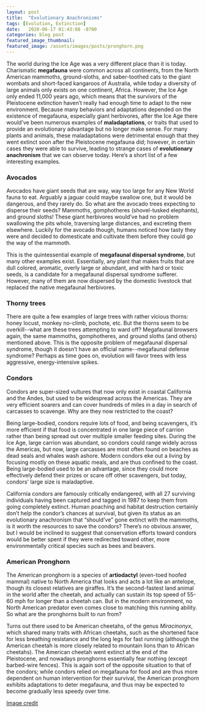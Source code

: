 ```yaml
---
layout: post
title:  "Evolutionary Anachronisms"
tags: [Evolution, Extinction]
date:   2020-06-17 01:43:08 -0700
categories: blog post
featured_image_thumbnail:
featured_image: /assets/images/posts/pronghorn.png
---
```


The world during the Ice Age was a very different place than it is today.  Charismatic **megafauna** were common across all continents, from the North American mammoths, ground-sloths, and saber-toothed cats to the giant wombats and short-faced kangaroos of Australia, while today a diversity of large animals only exists on one continent, Africa.  However, the Ice Age only ended 11,000 years ago, which means that the survivors of the Pleistocene extinction haven’t really had enough time to adapt to the new environment.  Because many behaviors and adaptations depended on the existence of megafauna, especially giant herbivores, after the Ice Age there would’ve been numerous examples of **maladaptations**, or traits that used to provide an evolutionary advantage but no longer make sense.  For many plants and animals, these maladaptations were detrimental enough that they went extinct soon after the Pleistocene megafauna did; however, in certain cases they were able to survive, leading to strange cases of **evolutionary anachronism** that we can observe today.  Here’s a short list of a few interesting examples.

### Avocados
Avocados have giant seeds that are way, way too large for any New World fauna to eat.  Arguably a jaguar could maybe swallow one, but it would be dangerous, and they rarely do.  So what are the avocado trees expecting to disperse their seeds?  Mammoths, gomphotheres (shovel-tusked elephants), and ground sloths!  These giant herbivores would’ve had no problem swallowing the pits whole, traversing large distances, and excreting them elsewhere.  Luckily for the avocado though, humans noticed how tasty they were and decided to domesticate and cultivate them before they could go the way of the mammoth.

This is the quintessential example of **megafaunal dispersal syndrome**, but many other examples exist.  Essentially, any plant that makes fruits that are dull colored, aromatic, overly large or abundant, and with hard or toxic seeds, is a candidate for a megafaunal dispersal syndrome sufferer.  However, many of them are now dispersed by the domestic livestock that replaced the native megafaunal herbivores.

### Thorny trees
There are quite a few examples of large trees with rather vicious thorns: honey locust, monkey no-climb, pochote, etc.  But the thorns seem to be overkill--what are these trees attempting to ward off?  Megafaunal browsers again, the same mammoths, gomphotheres, and ground sloths (and others) mentioned above.  This is the opposite problem of megafaunal dispersal syndrome, though it doesn’t have an official name--megafaunal defense syndrome?  Perhaps as time goes on, evolution will favor trees with less aggressive, energy-intensive spikes.

### Condors
Condors are super-sized vultures that now only exist in coastal California and the Andes, but used to be widespread across the Americas.  They are very efficient soarers and can cover hundreds of miles in a day in search of carcasses to scavenge.  Why are they now restricted to the coast?

Being large-bodied, condors require lots of food, and being scavengers, it’s more efficient if that food is concentrated in one large piece of carrion rather than being spread out over multiple smaller feeding sites.  During the Ice Age, large carrion was abundant, so condors could range widely across the Americas, but now, large carcasses are most often found on beaches as dead seals and whales wash ashore.  Modern condors eke out a living by focusing mostly on these aquatic meals, and are thus confined to the coast.  Being large-bodied used to be an advantage, since they could more effectively defend their prizes or scare off other scavengers, but today, condors' large size is maladaptive.

California condors are famously critically endangered, with all 27 surviving individuals having been captured and tagged in 1987 to keep them from going completely extinct.  Human poaching and habitat destruction certainly don’t help the condor’s chances at survival, but given its status as an evolutionary anachronism that “should’ve” gone extinct with the mammoths, is it worth the resources to save the condors?  There’s no obvious answer, but I would be inclined to suggest that conservation efforts toward condors would be better spent if they were redirected toward other, more environmentally critical species such as bees and beavers.

### American Pronghorn
The American pronghorn is a species of **artiodactyl** (even-toed hoofed mammal) native to North America that looks and acts a lot like an antelope, though its closest relatives are giraffes.  It’s the second-fastest land animal in the world after the cheetah, and actually can sustain its top speed of 55-60 mph for longer than a cheetah can.  But in the modern environment, no North American predator even comes close to matching this running ability.  So what are the pronghorns built to run from?

Turns out there used to be American cheetahs, of the genus *Miracinonyx*, which shared many traits with African cheetahs, such as the shortened face for less breathing resistance and the long legs for fast running (although the American cheetah is more closely related to mountain lions than to African cheetahs).  The American cheetah went extinct at the end of the Pleistocene, and nowadays pronghorns essentially fear nothing (except barbed-wire fences).  This is again sort of the opposite situation to that of the condors; while condors relied on megafauna for food and are thus more dependent on human intervention for their survival, the American pronghorn exhibits adaptations to deter megafauna, and thus may be expected to become gradually less speedy over time.

[Image credit](https://images2.minutemediacdn.com/image/upload/c_fill,g_auto,h_1248,w_2220/v1555301053/shape/mentalfloss/pronghorn-primary.png?itok=TpfhL69B)